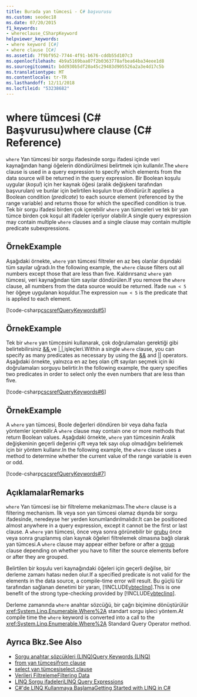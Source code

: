 ```yaml
---
title: Burada yan tümcesi - C# başvurusu
ms.custom: seodec18
ms.date: 07/20/2015
f1_keywords:
- whereclause_CSharpKeyword
helpviewer_keywords:
- where keyword [C#]
- where clause [C#]
ms.assetid: 7f9bf952-7744-4f91-b676-cddb55d107c3
ms.openlocfilehash: 4b9a5169baa07f2b0363778afbea64ba34eee1d8
ms.sourcegitcommit: bdd930b5df20a45c29483d905526a2a3e4d17c5b
ms.translationtype: MT
ms.contentlocale: tr-TR
ms.lasthandoff: 12/11/2018
ms.locfileid: "53238682"
---
```

# <a name="where-clause-c-reference"></a><span data-ttu-id="2b969-102">where tümcesi (C# Başvurusu)</span><span class="sxs-lookup"><span data-stu-id="2b969-102">where clause (C# Reference)</span></span>
<span data-ttu-id="2b969-103">`where` Yan tümcesi bir sorgu ifadesinde sorgu ifadesi içinde veri kaynağından hangi öğelerin döndürülmesi belirtmek için kullanılır.</span><span class="sxs-lookup"><span data-stu-id="2b969-103">The `where` clause is used in a query expression to specify which elements from the data source will be returned in the query expression.</span></span> <span data-ttu-id="2b969-104">Bir Boolean koşulu uygular (*koşul*) için her kaynak öğesi (aralık değişkeni tarafından başvurulan) ve bunlar için belirtilen koşulun true döndürür.</span><span class="sxs-lookup"><span data-stu-id="2b969-104">It applies a Boolean condition (*predicate*) to each source element (referenced by the range variable) and returns those for which the specified condition is true.</span></span> <span data-ttu-id="2b969-105">Tek bir sorgu ifadesi birden çok içerebilir `where` yan tümceleri ve tek bir yan tümce birden çok koşul alt ifadeler içeriyor olabilir.</span><span class="sxs-lookup"><span data-stu-id="2b969-105">A single query expression may contain multiple `where` clauses and a single clause may contain multiple predicate subexpressions.</span></span>  
  
## <a name="example"></a><span data-ttu-id="2b969-106">Örnek</span><span class="sxs-lookup"><span data-stu-id="2b969-106">Example</span></span>  
 <span data-ttu-id="2b969-107">Aşağıdaki örnekte, `where` yan tümcesi filtreler en az beş olanlar dışındaki tüm sayılar uğradı.</span><span class="sxs-lookup"><span data-stu-id="2b969-107">In the following example, the `where` clause filters out all numbers except those that are less than five.</span></span> <span data-ttu-id="2b969-108">Kaldırırsanız `where` yan tümcesi, veri kaynağından tüm sayılar döndürülen.</span><span class="sxs-lookup"><span data-stu-id="2b969-108">If you remove the `where` clause, all numbers from the data source would be returned.</span></span> <span data-ttu-id="2b969-109">İfade `num < 5` her öğeye uygulanan koşuldur.</span><span class="sxs-lookup"><span data-stu-id="2b969-109">The expression `num < 5` is the predicate that is applied to each element.</span></span>  
  
 [!code-csharp[cscsrefQueryKeywords#5](../../../csharp/language-reference/keywords/codesnippet/CSharp/where-clause_1.cs)]  
  
## <a name="example"></a><span data-ttu-id="2b969-110">Örnek</span><span class="sxs-lookup"><span data-stu-id="2b969-110">Example</span></span>  
 <span data-ttu-id="2b969-111">Tek bir `where` yan tümcesini kullanarak, çok doğrulamaları gerektiği gibi belirtebilirsiniz [ && ](../../../csharp/language-reference/operators/conditional-and-operator.md) ve [ &#124; &#124; ](../../../csharp/language-reference/operators/conditional-or-operator.md) işleçleri.</span><span class="sxs-lookup"><span data-stu-id="2b969-111">Within a single `where` clause, you can specify as many predicates as necessary by using the [&&](../../../csharp/language-reference/operators/conditional-and-operator.md) and [&#124;&#124;](../../../csharp/language-reference/operators/conditional-or-operator.md) operators.</span></span> <span data-ttu-id="2b969-112">Aşağıdaki örnekte, yalnızca en az beş olan çift sayıları seçmek için iki doğrulamaları sorguyu belirtir.</span><span class="sxs-lookup"><span data-stu-id="2b969-112">In the following example, the query specifies two predicates in order to select only the even numbers that are less than five.</span></span>  
  
 [!code-csharp[cscsrefQueryKeywords#6](../../../csharp/language-reference/keywords/codesnippet/CSharp/where-clause_2.cs)]  
  
## <a name="example"></a><span data-ttu-id="2b969-113">Örnek</span><span class="sxs-lookup"><span data-stu-id="2b969-113">Example</span></span>  
 <span data-ttu-id="2b969-114">A `where` yan tümcesi, Boole değerleri döndüren bir veya daha fazla yöntemler içerebilir.</span><span class="sxs-lookup"><span data-stu-id="2b969-114">A `where` clause may contain one or more methods that return Boolean values.</span></span> <span data-ttu-id="2b969-115">Aşağıdaki örnekte, `where` yan tümcesinin Aralık değişkeninin geçerli değerini çift veya tek sayı olup olmadığını belirlemek için bir yöntem kullanır.</span><span class="sxs-lookup"><span data-stu-id="2b969-115">In the following example, the `where` clause uses a method to determine whether the current value of the range variable is even or odd.</span></span>  
  
 [!code-csharp[cscsrefQueryKeywords#7](../../../csharp/language-reference/keywords/codesnippet/CSharp/where-clause_3.cs)]  
  
## <a name="remarks"></a><span data-ttu-id="2b969-116">Açıklamalar</span><span class="sxs-lookup"><span data-stu-id="2b969-116">Remarks</span></span>  
 <span data-ttu-id="2b969-117">`where` Yan tümcesi ise bir filtreleme mekanizması.</span><span class="sxs-lookup"><span data-stu-id="2b969-117">The `where` clause is a filtering mechanism.</span></span> <span data-ttu-id="2b969-118">İlk veya son yan tümcesi olamaz dışında bir sorgu ifadesinde, neredeyse her yerden konumlandırılmalıdır.</span><span class="sxs-lookup"><span data-stu-id="2b969-118">It can be positioned almost anywhere in a query expression, except it cannot be the first or last clause.</span></span> <span data-ttu-id="2b969-119">A `where` yan tümcesi, önce veya sonra görünebilir bir [grubu](../../../csharp/language-reference/keywords/group-clause.md) önce veya sonra gruplanmış olan kaynak öğeleri filtrelemek olmasına bağlı olarak yan tümcesi.</span><span class="sxs-lookup"><span data-stu-id="2b969-119">A `where` clause may appear either before or after a [group](../../../csharp/language-reference/keywords/group-clause.md) clause depending on whether you have to filter the source elements before or after they are grouped.</span></span>  
  
 <span data-ttu-id="2b969-120">Belirtilen bir koşulu veri kaynağındaki öğeleri için geçerli değilse, bir derleme zamanı hatası neden olur.</span><span class="sxs-lookup"><span data-stu-id="2b969-120">If a specified predicate is not valid for the elements in the data source, a compile-time error will result.</span></span> <span data-ttu-id="2b969-121">Bu güçlü tür tarafından sağlanan denetimi bir yararı, [!INCLUDE[vbteclinq](~/includes/vbteclinq-md.md)].</span><span class="sxs-lookup"><span data-stu-id="2b969-121">This is one benefit of the strong type-checking provided by [!INCLUDE[vbteclinq](~/includes/vbteclinq-md.md)].</span></span>  
  
 <span data-ttu-id="2b969-122">Derleme zamanında `where` anahtar sözcüğü, bir çağrı biçimine dönüştürülür <xref:System.Linq.Enumerable.Where%2A> standart sorgu işleci yöntem.</span><span class="sxs-lookup"><span data-stu-id="2b969-122">At compile time the `where` keyword is converted into a call to the <xref:System.Linq.Enumerable.Where%2A> Standard Query Operator method.</span></span>  
  
## <a name="see-also"></a><span data-ttu-id="2b969-123">Ayrıca Bkz.</span><span class="sxs-lookup"><span data-stu-id="2b969-123">See Also</span></span>

- [<span data-ttu-id="2b969-124">Sorgu anahtar sözcükleri (LINQ)</span><span class="sxs-lookup"><span data-stu-id="2b969-124">Query Keywords (LINQ)</span></span>](../../../csharp/language-reference/keywords/query-keywords.md)  
- [<span data-ttu-id="2b969-125">from yan tümcesi</span><span class="sxs-lookup"><span data-stu-id="2b969-125">from clause</span></span>](../../../csharp/language-reference/keywords/from-clause.md)  
- [<span data-ttu-id="2b969-126">select yan tümcesi</span><span class="sxs-lookup"><span data-stu-id="2b969-126">select clause</span></span>](../../../csharp/language-reference/keywords/select-clause.md)  
- [<span data-ttu-id="2b969-127">Verileri Filtreleme</span><span class="sxs-lookup"><span data-stu-id="2b969-127">Filtering Data</span></span>](../../programming-guide/concepts/linq/filtering-data.md)  
- [<span data-ttu-id="2b969-128">LINQ Sorgu ifadeleri</span><span class="sxs-lookup"><span data-stu-id="2b969-128">LINQ Query Expressions</span></span>](../../../csharp/programming-guide/linq-query-expressions/index.md)  
- [<span data-ttu-id="2b969-129">C#'de LINQ Kullanmaya Başlama</span><span class="sxs-lookup"><span data-stu-id="2b969-129">Getting Started with LINQ in C#</span></span>](../../../csharp/programming-guide/concepts/linq/getting-started-with-linq.md)
